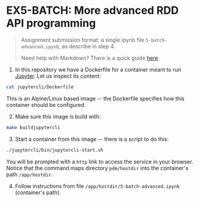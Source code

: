 # EX5-BATCH: More advanced RDD API programming

> Assignment submission format: a single ipynb file `5-batch-advanced.ipynb`, as describe in step 4.
>
> Need help with Markdown? There is a quick guide [here](https://docs.github.com/pt/get-started/writing-on-github/getting-started-with-writing-and-formatting-on-github/basic-writing-and-formatting-syntax).

1. In this repository we have a Dockerfile for a container meant to run [Jupyter](https://jupyter.org/).
Let us inspect its content:

```bash
cat jupytercli/Dockerfile
```

This is an Alpine/Linux based image -- the Dockerfile specifies how this
container should be configured.

2. Make sure this image is build with:

```bash
make buildjupytercli
```

3. Start a container from this image -- there is a script to do this:

```bash
./jupytercli/bin/jupytercli-start.sh
```

You will be prompted with a `http` link to access the service in your browser.
Notice that the command maps directory `pdm/hostdir` into the container's path
`/app/hostdir`.

4. Follow instructions from file `/app/hostdir/5-batch-advanced.ipynb`
(container's path).
